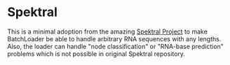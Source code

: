 # Spektral
This is a minimal adoption from the amazing [Spektral Project](https://github.com/danielegrattarola/spektral) to make BatchLoader be able to handle arbitrary RNA sequences with any lengths.
Also, the loader can handle "node classification" or "RNA-base prediction" problems which is not possible in original Spektral repository.
